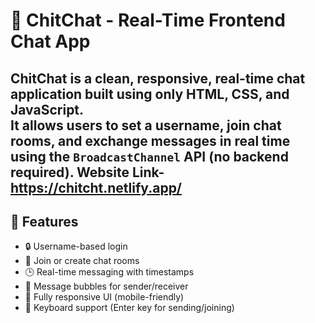 # 💬 ChitChat - Real-Time Frontend Chat App

**ChitChat** is a clean, responsive, real-time chat application built using only **HTML**, **CSS**, and **JavaScript**.  
It allows users to set a username, join chat rooms, and exchange messages in real time using the `BroadcastChannel` API (no backend required).
**Website Link-** https://chitcht.netlify.app/
---

## 🚀 Features

- 🔒 Username-based login
- 💬 Join or create chat rooms
- 🕒 Real-time messaging with timestamps
- 🧾 Message bubbles for sender/receiver
- 🎨 Fully responsive UI (mobile-friendly)
- 🎯 Keyboard support (Enter key for sending/joining)
